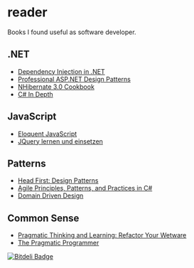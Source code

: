 reader
======

Books I found useful as software developer.

.NET
----

- [Dependency Injection in .NET](http://www.manning.com/seemann/)
- [Professional ASP.NET Design Patterns](http://www.wrox.com/WileyCDA/WroxTitle/Professional-ASP-NET-Design-Patterns.productCd-0470292784.html)
- [NHibernate 3.0 Cookbook](http://www.packtpub.com/nhibernate-3-0-cookbook/book)
- [C# In Depth](http://www.manning.com/skeet/)

JavaScript
----------

- [Eloquent JavaScript](http://eloquentjavascript.net/)
- [JQuery lernen und einsetzen](http://www.dpunkt.de/buecher/4117/jquery-lernen-und-einsetzen.html)

Patterns
--------

- [Head First: Design Patterns](http://www.headfirstlabs.com/books/hfdp/)
- [Agile Principles, Patterns, and Practices in C#](http://www.pearsonhighered.com/educator/product/Agile-Principles-Patterns-and-Practices-in-C/9780131857254.page)
- [Domain Driven Design](http://www.amazon.de/Domain-Driven-Design-Tackling-Complexity-Software/dp/0321125215)

Common Sense
------------

- [Pragmatic Thinking and Learning: Refactor Your Wetware](http://pragprog.com/book/ahptl/pragmatic-thinking-and-learning)
- [The Pragmatic Programmer](http://pragprog.com/the-pragmatic-programmer)


[![Bitdeli Badge](https://d2weczhvl823v0.cloudfront.net/draptik/reader/trend.png)](https://bitdeli.com/free "Bitdeli Badge")

